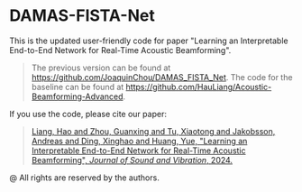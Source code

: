 # DAMAS-FISTA-Net

This is the updated user-friendly code for paper "Learning an Interpretable End-to-End Network for Real-Time Acoustic Beamforming".
> The previous version can be found at https://github.com/JoaquinChou/DAMAS_FISTA_Net.
> The code for the baseline can be found at https://github.com/HauLiang/Acoustic-Beamforming-Advanced.

If you use the code, please cite our paper:
> [Liang, Hao and Zhou, Guanxing and Tu, Xiaotong and Jakobsson, Andreas and Ding, Xinghao and Huang, Yue, "Learning an Interpretable End-to-End Network for Real-Time Acoustic Beamforming", *Journal of Sound and Vibration*, 2024.](https://doi.org/10.1016/j.jsv.2024.118620 "https://doi.org/10.1016/j.jsv.2024.118620")

@ All rights are reserved by the authors.
